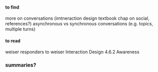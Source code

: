 #### to find
more on conversations (imtneraction design textbook chap on social, references?)
asynchronous vs synchronous conversations (e.g. topics, multiple turns)

#### to read
weiser
responders to weiser
Interaction Design 4.6.2 Awareness

### summaries?